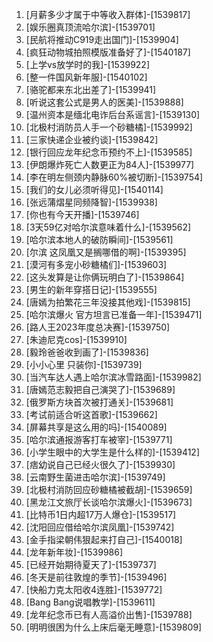
1. [月薪多少才属于中等收入群体]-[1539817]
1. [娱乐圈真顶流哈尔滨]-[1539701]
1. [民航将推动C919走出国门]-[1539904]
1. [疯狂动物城拍照模版准备好了]-[1540187]
1. [上学vs放学时的我]-[1539922]
1. [整一件国风新年服]-[1540102]
1. [骆驼都来东北出差了]-[1539941]
1. [听说这套公式是男人的医美]-[1539888]
1. [温州资本是缅北电诈后台系谣言]-[1539130]
1. [北极村消防员人手一个砂糖橘]-[1539992]
1. [三家快递企业被约谈]-[1539842]
1. [银行回应龙年纪念币预约不上]-[1539585]
1. [伊朗爆炸死亡人数更正为84人]-[1539977]
1. [李在明左侧颈内静脉60%被切断]-[1539754]
1. [我们的女儿必须听得见]-[1540114]
1. [张远蒲熠星同频降智]-[1539938]
1. [你也有今天开播]-[1539746]
1. [3天59亿对哈尔滨意味着什么]-[1539562]
1. [哈尔滨本地人的破防瞬间]-[1539561]
1. [尔滨 这凤凰又是搁哪借的啊]-[1539395]
1. [漠河有多宠小砂糖橘们]-[1539603]
1. [这头发算是让你俩玩明白了]-[1539864]
1. [男生的新年穿搭日记]-[1539555]
1. [唐嫣为拍繁花三年没接其他戏]-[1539815]
1. [哈尔滨爆火 官方坦言已准备一年]-[1539471]
1. [路人王2023年度总决赛]-[1539750]
1. [朱迪尼克cos]-[1539910]
1. [毅玲爸爸收到画了]-[1539836]
1. [小小心里 只装你]-[1539739]
1. [当汽车达人遇上哈尔滨冰雪路面]-[1539982]
1. [唐嫣范志毅把自己演哭了]-[1539689]
1. [俄罗斯方块首次被打通关]-[1539681]
1. [考试前适合听这首歌]-[1539662]
1. [屏幕共享是这么用的吗]-[1540089]
1. [哈尔滨通报游客打车被宰]-[1539771]
1. [小学生眼中的大学生是什么样的]-[1539412]
1. [痞幼说自己已经火很久了]-[1539930]
1. [云南野生菌进击哈尔滨]-[1539749]
1. [北极村消防回应砂糖橘被截胡]-[1539659]
1. [黑龙江文旅厅长谈哈尔滨爆火]-[1539673]
1. [比特币1日内超17万人爆仓]-[1539517]
1. [沈阳回应借给哈尔滨凤凰]-[1539742]
1. [金手指梁朝伟狠起来打自己]-[1540018]
1. [龙年新年妆]-[1539986]
1. [已经开始期待夏天了]-[1539737]
1. [冬天是前往敦煌的季节]-[1539496]
1. [快船力克太阳收4连胜]-[1539772]
1. [Bang Bang说唱教学]-[1539611]
1. [龙年纪念币已有人高溢价出售]-[1539788]
1. [明明很困为什么上床后毫无睡意]-[1539809]